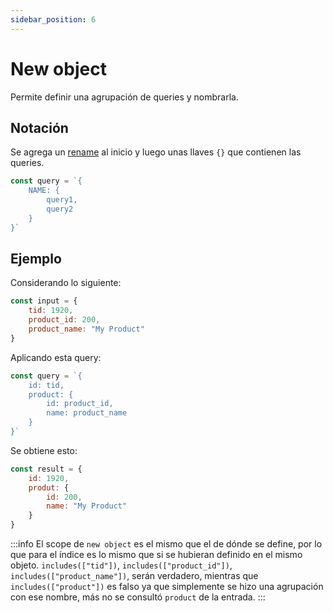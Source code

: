 ```yaml
---
sidebar_position: 6
---
```


# New object

Permite definir una agrupación de queries y nombrarla.

## Notación
Se agrega un [rename](./rename) al inicio y luego unas
llaves `{}` que contienen las queries.

```javascript
const query = `{
    NAME: {
        query1,
        query2
    }
}`
```

## Ejemplo
Considerando lo siguiente:

```javascript
const input = {
    tid: 1920,
    product_id: 200,
    product_name: "My Product"
}
```

Aplicando esta query:

```javascript
const query = `{
    id: tid,
    product: {
        id: product_id,
        name: product_name
    }
}`
```

Se obtiene esto:

```javascript
const result = {
    id: 1920,
    produt: {
        id: 200,
        name: "My Product"
    }
}
```

:::info
El scope de `new object` es el mismo que el de dónde se define, por lo que para el
índice es lo mismo que si se hubieran definido en el mismo objeto.
`includes(["tid"])`, `includes(["product_id"])`, `includes(["product_name"])`, serán
verdadero, mientras que `includes(["product"])` es falso ya que simplemente se hizo
una agrupación con ese nombre, más no se consultó `product` de la entrada.
:::
